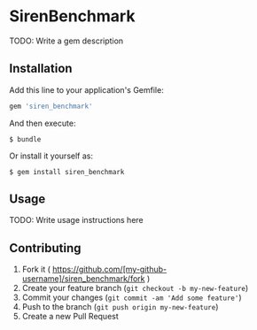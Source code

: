 # SirenBenchmark

TODO: Write a gem description

## Installation

Add this line to your application's Gemfile:

```ruby
gem 'siren_benchmark'
```

And then execute:

    $ bundle

Or install it yourself as:

    $ gem install siren_benchmark

## Usage

TODO: Write usage instructions here

## Contributing

1. Fork it ( https://github.com/[my-github-username]/siren_benchmark/fork )
2. Create your feature branch (`git checkout -b my-new-feature`)
3. Commit your changes (`git commit -am 'Add some feature'`)
4. Push to the branch (`git push origin my-new-feature`)
5. Create a new Pull Request
